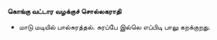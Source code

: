 **கொங்கு வட்டார வழக்குச் சொல்லகராதி**
- மாடு மடியில் பால்சுரத்தல். சுரப்பே இல்லெ எப்பிடி பாலு கறக்குறது.


